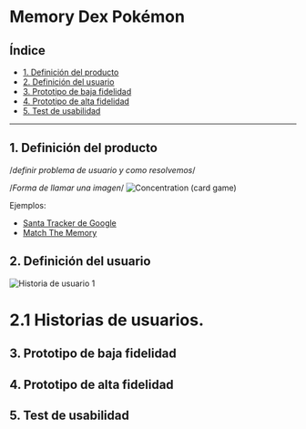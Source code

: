# Memory Dex Pokémon

## Índice

* [1. Definición del producto](#1-Definición-del-producto)
* [2. Definición del usuario](#2-Definición-del-usuario)
* [3. Prototipo de baja fidelidad](#3-Prototipo-de-baja-fidelidad)
* [4. Prototipo de alta fidelidad](#4-Prototipo-de-alta-fidelidad)
* [5. Test de usabilidad](#5-Test-de-usabilidad)


***

## 1. Definición del producto
/*definir problema de usuario y como resolvemos*/ 

/*Forma de llamar una imagen*/
![Concentration (card game)](https://upload.wikimedia.org/wikipedia/commons/4/4d/WMCZ_Protected_Areas_Card_Game-7_%28cropped%29.jpg)

Ejemplos:

* [Santa Tracker de Google](https://santatracker.google.com/matching.html)
* [Match The Memory](https://matchthememory.com/play)

## 2. Definición del usuario


![Historia de usuario 1]()

# 2.1 Historias de usuarios.

## 3. Prototipo de baja fidelidad

## 4. Prototipo de alta fidelidad

## 5. Test de usabilidad